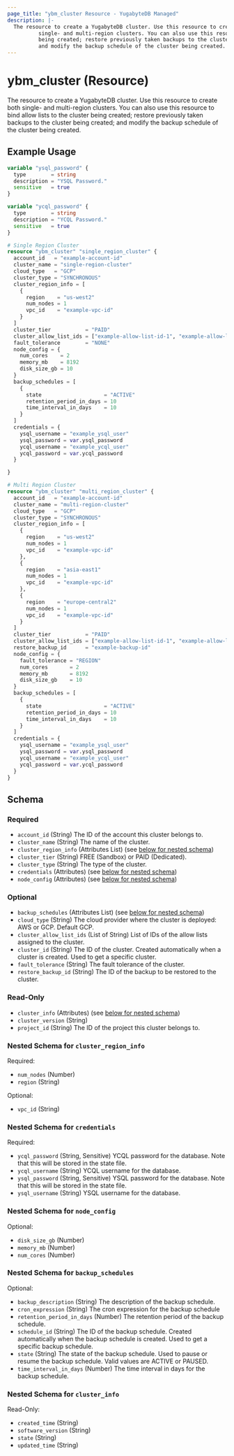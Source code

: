 ```yaml
---
page_title: "ybm_cluster Resource - YugabyteDB Managed"
description: |-
  The resource to create a YugabyteDB cluster. Use this resource to create both
          single- and multi-region clusters. You can also use this resource to bind allow lists to the cluster
          being created; restore previously taken backups to the cluster being created;
          and modify the backup schedule of the cluster being created.
---
```


# ybm_cluster (Resource)

The resource to create a YugabyteDB cluster. Use this resource to create both 
		single- and multi-region clusters. You can also use this resource to bind allow lists to the cluster 
		being created; restore previously taken backups to the cluster being created; 
		and modify the backup schedule of the cluster being created.


## Example Usage

```terraform
variable "ysql_password" {
  type        = string
  description = "YSQL Password."
  sensitive   = true
}

variable "ycql_password" {
  type        = string
  description = "YCQL Password."
  sensitive   = true
}

# Single Region Cluster
resource "ybm_cluster" "single_region_cluster" {
  account_id   = "example-account-id"
  cluster_name = "single-region-cluster"
  cloud_type   = "GCP"
  cluster_type = "SYNCHRONOUS"
  cluster_region_info = [
    {
      region    = "us-west2"
      num_nodes = 1
      vpc_id    = "example-vpc-id"
    }
  ]
  cluster_tier           = "PAID"
  cluster_allow_list_ids = ["example-allow-list-id-1", "example-allow-list-id-2"] # Optional
  fault_tolerance        = "NONE"
  node_config = {
    num_cores    = 2
    memory_mb    = 8192
    disk_size_gb = 10
  }
  backup_schedules = [
    {
      state                    = "ACTIVE"
      retention_period_in_days = 10
      time_interval_in_days    = 10
    }
  ]
  credentials = {
    ysql_username = "example_ysql_user"
    ysql_password = var.ysql_password
    ycql_username = "example_ycql_user"
    ycql_password = var.ycql_password
  }

}

# Multi Region Cluster
resource "ybm_cluster" "multi_region_cluster" {
  account_id   = "example-account-id"
  cluster_name = "multi-region-cluster"
  cloud_type   = "GCP"
  cluster_type = "SYNCHRONOUS"
  cluster_region_info = [
    {
      region    = "us-west2"
      num_nodes = 1
      vpc_id    = "example-vpc-id"
    },
    {
      region    = "asia-east1"
      num_nodes = 1
      vpc_id    = "example-vpc-id"
    },
    {
      region    = "europe-central2"
      num_nodes = 1
      vpc_id    = "example-vpc-id"
    }
  ]
  cluster_tier           = "PAID"
  cluster_allow_list_ids = ["example-allow-list-id-1", "example-allow-list-id-2"] # Optional
  restore_backup_id      = "example-backup-id"                                    #Optional
  node_config = {
    fault_tolerance = "REGION"
    num_cores       = 2
    memory_mb       = 8192
    disk_size_gb    = 10
  }
  backup_schedules = [
    {
      state                    = "ACTIVE"
      retention_period_in_days = 10
      time_interval_in_days    = 10
    }
  ]
  credentials = {
    ysql_username = "example_ysql_user"
    ysql_password = var.ysql_password
    ycql_username = "example_ycql_user"
    ycql_password = var.ycql_password
  }
}
```

<!-- schema generated by tfplugindocs -->
## Schema

### Required

- `account_id` (String) The ID of the account this cluster belongs to.
- `cluster_name` (String) The name of the cluster.
- `cluster_region_info` (Attributes List) (see [below for nested schema](#nestedatt--cluster_region_info))
- `cluster_tier` (String) FREE (Sandbox) or PAID (Dedicated).
- `cluster_type` (String) The type of the cluster.
- `credentials` (Attributes) (see [below for nested schema](#nestedatt--credentials))
- `node_config` (Attributes) (see [below for nested schema](#nestedatt--node_config))

### Optional

- `backup_schedules` (Attributes List) (see [below for nested schema](#nestedatt--backup_schedules))
- `cloud_type` (String) The cloud provider where the cluster is deployed: AWS or GCP. Default GCP.
- `cluster_allow_list_ids` (List of String) List of IDs of the allow lists assigned to the cluster.
- `cluster_id` (String) The ID of the cluster. Created automatically when a cluster is created. Used to get a specific cluster.
- `fault_tolerance` (String) The fault tolerance of the cluster.
- `restore_backup_id` (String) The ID of the backup to be restored to the cluster.

### Read-Only

- `cluster_info` (Attributes) (see [below for nested schema](#nestedatt--cluster_info))
- `cluster_version` (String)
- `project_id` (String) The ID of the project this cluster belongs to.

<a id="nestedatt--cluster_region_info"></a>
### Nested Schema for `cluster_region_info`

Required:

- `num_nodes` (Number)
- `region` (String)

Optional:

- `vpc_id` (String)


<a id="nestedatt--credentials"></a>
### Nested Schema for `credentials`

Required:

- `ycql_password` (String, Sensitive) YCQL password for the database. Note that this will be stored in the state file.
- `ycql_username` (String) YCQL username for the database.
- `ysql_password` (String, Sensitive) YSQL password for the database. Note that this will be stored in the state file.
- `ysql_username` (String) YSQL username for the database.


<a id="nestedatt--node_config"></a>
### Nested Schema for `node_config`

Optional:

- `disk_size_gb` (Number)
- `memory_mb` (Number)
- `num_cores` (Number)


<a id="nestedatt--backup_schedules"></a>
### Nested Schema for `backup_schedules`

Optional:

- `backup_description` (String) The description of the backup schedule.
- `cron_expression` (String) The cron expression for the backup schedule
- `retention_period_in_days` (Number) The retention period of the backup schedule.
- `schedule_id` (String) The ID of the backup schedule. Created automatically when the backup schedule is created. Used to get a specific backup schedule.
- `state` (String) The state of the backup schedule. Used to pause or resume the backup schedule. Valid values are ACTIVE or PAUSED.
- `time_interval_in_days` (Number) The time interval in days for the backup schedule.


<a id="nestedatt--cluster_info"></a>
### Nested Schema for `cluster_info`

Read-Only:

- `created_time` (String)
- `software_version` (String)
- `state` (String)
- `updated_time` (String)
